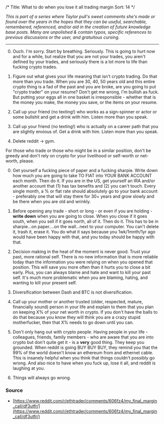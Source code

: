 /*
Title: What to do when you lose it all trading margin
Sort: 14
*/

*This is part of a series where Taylor pull's sweet comments she's made or found over the years in the hopes that they can be useful, searchable, remembered, referenced, and/or aid in the creation of future knowledge base posts. Many are unpolished & contain typos, specific references to previous discussions or the user, and gratuitous cursing.*

---

0. Ouch. I'm sorry. Start by breathing. Seriously. This is going to hurt now and for a while, but realize that you are not your trades, you aren't defined by your trades, and seriously there is a lot more to life than fucking crypto trades.

0. Figure out what gives your life meaning that isn't crypto trading. Do that more than you trade. When you are 30, 40, 50 years old and this entire crypto thing is a fad of the past and you are broke, are you going to put "crypto trader" on your resume? Don't get me wrong, I'm bullish as fuck. But putting your eggs all in one basket is irresponsible - whether that is the money you make, the money you save, or the items on your resume.

0. Call up your friend (no texting!) who works as a sign-spinner or actor or some bullshit and get a drink with him. Listen more than you speak.

0. Call up your friend (no texting!) who is actually on a career path that you are slightly envious of. Get a drink with him. Listen more than you speak.

0. Delete reddit -> gym.

For those who trade or those who might be in a similar position, don't be greedy and don't rely on crypto for your livelihood or self-worth or net-worth, please.

0. Get yourself a fucking piece of paper and a fucking sharpie. Write down how much you are going to take TO FIAT into YOUR BANK ACCOUNT each month. Then do it. If you are in the US, get yourself an IRA and/or another account that (1) has tax benefits and (2) you can't touch. Every single month, a % or flat rate should absolutely go to your bank account - preferably one that will stay there for 30+ years and grow slowly and be there when you are old and wrinkly.

0. Before opening any trade - short or long - or even if you are holding - **write down** when you are going to close. When you close if it goes south, when you sell if it goes north, all of it. Then do it. This has to be in sharpie...on paper....on the wall...next to your computer. You can't delete it, trash it, erase it. You do what it says because you 1wk/1mnth/1yr ago would have been happy with that, and you today should be happy with that.

0. Decision making in the heat of the moment is never good. Trust your past, more rational self. There is no new information that is more reliable today than the information you were relying on when you opened that position. This will save you more often than it hurts you to close a bit early. Plus, you can always blame and hate and want to kill your past self. It's much more problematic when you are blaming, hating, and wanting to kill your present self.

0. Diversification between Dash and BTC is not diversification.

0. Call up your mother or another trusted (older, respected, mature, financially sound) person in your life and explain to them that you plan on keeping X% of your net worth in crypto. If you don't have the balls to do that because you know they will think you are a crazy stupid motherfucker, then that X% needs to go down until you can.

0. Don't only hang out with crypto people. Having people in your life - colleagues, friends, family members - who are aware that you are into crypto but don't quite get it - is a **very** good thing. They keep you grounded. When reddit is going BUY BUY BUY, they remind you that the 99% of the world doesn't know an ethereum from and ethernet cable. This is insanely helpful when you think that things couldn't possibly go wrong. And also nice to have when you fuck up, lose it all, and reddit is laughing at you.

0. Things will always go wrong.


### Source

- [https://www.reddit.com/r/ethtrader/comments/606fz4/my_final_margin_call/df3utfr/](https://www.reddit.com/r/ethtrader/comments/606fz4/my_final_margin_call/df3utfr/)
